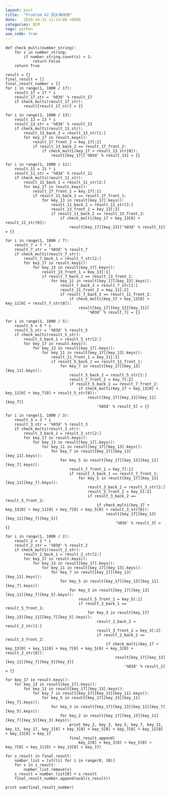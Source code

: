 ```yaml
---
layout: post
title:  "Problem 42 回头再改改"
date:   2016-10-31 11:14:00 +0800
categories: 技术
tags: python
use_code: true
---
```

    def check_multi(number_string):
        for s in number_string:
            if number_string.count(s) > 1:
                return False
        return True

    result = {}
    final_result = []
    final_result_number = []
    for i in range(1, 1000 / 17):
        result_17 = 17 * i
        result_17_str = '%03d' % result_17
        if check_multi(result_17_str):
            result[result_17_str] = {}

    for i in range(1, 1000 / 13):
        result_13 = 13 * i
        result_13_str = '%03d' % result_13
        if check_multi(result_13_str):
            result_13_back_2 = result_13_str[1:]
            for key_17 in result.keys():
                result_17_front_2 = key_17[:2]
                if result_13_back_2 == result_17_front_2:
                    if check_multi(key_17 + result_13_str[0]):
                        result[key_17]['%03d' % result_13] = {}

    for i in range(1, 1000 / 11):
        result_11 = 11 * i
        result_11_str = '%03d' % result_11
        if check_multi(result_11_str):
            result_11_back_1 = result_11_str[2:]
            for key_17 in result.keys():
                result_17_front_1 = key_17[:1]
                if result_11_back_1 == result_17_front_1:
                    for key_13 in result[key_17].keys():
                        result_11_back_2 = result_11_str[1:]
                        result_13_front_2 = key_13[:2]
                        if result_11_back_2 == result_13_front_2:
                            if check_multi(key_17 + key_13[0] + result_11_str[0]):
                                result[key_17][key_13]['%03d' % result_11] = {}

    for i in range(1, 1000 / 7):
        result_7 = 7 * i
        result_7_str = '%03d' % result_7
        if check_multi(result_7_str):
            result_7_back_1 = result_7_str[2:]
            for key_17 in result.keys():
                for key_13 in result[key_17].keys():
                    result_13_front_1 = key_13[:1]
                    if result_7_back_1 == result_13_front_1:
                        for key_11 in result[key_17][key_13].keys():
                            result_7_back_2 = result_7_str[1:]
                            result_11_front_2 = key_11[:2]
                            if result_7_back_2 == result_11_front_2:
                                if check_multi(key_17 + key_13[0] + key_11[0] + result_7_str[0]):
                                    result[key_17][key_13][key_11][
                                        '%03d' % result_7] = {}

    for i in range(1, 1000 / 5):
        result_5 = 5 * i
        result_5_str = '%03d' % result_5
        if check_multi(result_5_str):
            result_5_back_1 = result_5_str[2:]
            for key_17 in result.keys():
                for key_13 in result[key_17].keys():
                    for key_11 in result[key_17][key_13].keys():
                        result_11_front_1 = key_11[:1]
                        if result_5_back_1 == result_11_front_1:
                            for key_7 in result[key_17][key_13][key_11].keys():
                                result_5_back_2 = result_5_str[1:]
                                result_7_front_2 = key_7[:2]
                                if result_5_back_2 == result_7_front_2:
                                    if check_multi(key_17 + key_13[0] + key_11[0] + key_7[0] + result_5_str[0]):
                                        result[key_17][key_13][key_11][key_7][
                                            '%03d' % result_5] = {}

    for i in range(1, 1000 / 3):
        result_3 = 3 * i
        result_3_str = '%03d' % result_3
        if check_multi(result_3_str):
            result_3_back_1 = result_3_str[2:]
            for key_17 in result.keys():
                for key_13 in result[key_17].keys():
                    for key_11 in result[key_17][key_13].keys():
                        for key_7 in result[key_17][key_13][key_11].keys():
                            for key_5 in result[key_17][key_13][key_11][key_7].keys():
                                result_7_front_1 = key_7[:1]
                                if result_3_back_1 == result_7_front_1:
                                    for key_5 in result[key_17][key_13][key_11][key_7].keys():
                                        result_3_back_2 = result_3_str[1:]
                                        result_5_front_2 = key_5[:2]
                                        if result_3_back_2 == result_5_front_2:
                                            if check_multi(key_17 + key_13[0] + key_11[0] + key_7[0] + key_5[0] + result_3_str[0]):
                                                result[key_17][key_13][key_11][key_7][key_5][
                                                    '%03d' % result_3] = {}

    for i in range(1, 1000 / 2):
        result_2 = 2 * i
        result_2_str = '%03d' % result_2
        if check_multi(result_2_str):
            result_2_back_1 = result_2_str[2:]
            for key_17 in result.keys():
                for key_13 in result[key_17].keys():
                    for key_11 in result[key_17][key_13].keys():
                        for key_7 in result[key_17][key_13][key_11].keys():
                            for key_5 in result[key_17][key_13][key_11][key_7].keys():
                                for key_3 in result[key_17][key_13][key_11][key_7][key_5].keys():
                                    result_5_front_1 = key_5[:1]
                                    if result_2_back_1 == result_5_front_1:
                                        for key_3 in result[key_17][key_13][key_11][key_7][key_5].keys():
                                            result_2_back_2 = result_2_str[1:]
                                            result_3_front_2 = key_3[:2]
                                            if result_2_back_2 == result_3_front_2:
                                                if check_multi(key_17 + key_13[0] + key_11[0] + key_7[0] + key_5[0] + key_3[0] + result_2_str[0]):
                                                    result[key_17][key_13][key_11][key_7][key_5][key_3][
                                                        '%03d' % result_2] = {}

    for key_17 in result.keys():
        for key_13 in result[key_17].keys():
            for key_11 in result[key_17][key_13].keys():
                for key_7 in result[key_17][key_13][key_11].keys():
                    for key_5 in result[key_17][key_13][key_11][key_7].keys():
                        for key_3 in result[key_17][key_13][key_11][key_7][key_5].keys():
                            for key_2 in result[key_17][key_13][key_11][key_7][key_5][key_3].keys():
                                print key_2, key_3, key_5, key_7, key_11, key_13, key_17, key_2[0] + key_3[0] + key_5[0] + key_7[0] + key_11[0] + key_13[0] + key_17
                                final_result.append(
                                    key_2[0] + key_3[0] + key_5[0] + key_7[0] + key_11[0] + key_13[0] + key_17)

    for s_result in final_result:
        number_list = [str(i) for i in range(0, 10)]
        for s in s_result:
            number_list.remove(s)
        s_result = number_list[0] + s_result
        final_result_number.append(eval(s_result))

    print sum(final_result_number)
